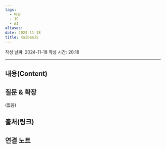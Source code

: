 ```yaml
---
tags:
  - 미완
  - JS
  - AI
aliases: 
date: 2024-11-18
title: KaibanJS
---
```

작성 날짜: 2024-11-18
작성 시간: 20:18


----
## 내용(Content)


## 질문 & 확장

(없음)

## 출처(링크)


## 연결 노트










